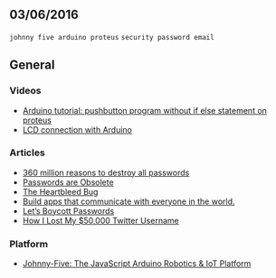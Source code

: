 03/06/2016
----------

`johnny five arduino proteus` `security password email`

## General

### Videos
- [Arduino tutorial: pushbutton program without if else statement on proteus](https://www.youtube.com/watch?v=2D32F_2Qsf8)
- [LCD connection with Arduino](https://www.youtube.com/watch?v=YgyuKQhM3UM)

### Articles
- [360 million reasons to destroy all passwords](https://medium.freecodecamp.com/360-million-reasons-to-destroy-all-passwords-9a100b2b5001#.pghlcyax8)
- [Passwords are Obsolete](https://medium.com/@ninjudd/passwords-are-obsolete-9ed56d483eb#.sjk03x1dj)
- [The Heartbleed Bug](http://heartbleed.com/)
- [Build apps that communicate with everyone in the world.](https://www.twilio.com/)
- [Let’s Boycott Passwords](https://medium.com/@ninjudd/lets-boycott-passwords-680d97eddb01#.ghpe54ayw)
- [How I Lost My $50,000 Twitter Username](https://medium.com/@N/how-i-lost-my-50-000-twitter-username-24eb09e026dd#.21sco8ift)

### Platform

- [Johnny-Five: The JavaScript Arduino Robotics & IoT Platform](http://johnny-five.io/)
